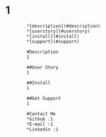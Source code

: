 # 1
            
            *[description](#description)
            *[userstory](#userstory)
            *[install](#install)
            *[support](#support)
            
            #Description
            1

            ##User Story
            1

            ##Install
            1

            ##Get Support
            1

            #Contact Me
            *Github :1
            *E-mail :1
            *Linkedin :1
            